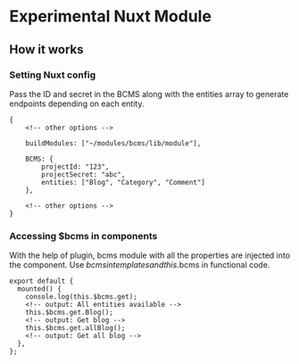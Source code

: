 # Experimental Nuxt Module

## How it works

### Setting Nuxt config

Pass the ID and secret in the BCMS along with the entities array to generate endpoints depending on each entity.

```
{
    <!-- other options -->

    buildModules: ["~/modules/bcms/lib/module"],

    BCMS: {
        projectId: "123",
        projectSecret: "abc",
        entities: ["Blog", "Category", "Comment"]
    },

    <!-- other options -->
}
```

### Accessing \$bcms in components

With the help of plugin, bcms module with all the properties are injected into the component. Use $bcms in templates and this.$bcms in functional code.

```
export default {
  mounted() {
    console.log(this.$bcms.get);
    <!-- output: All entities available -->
    this.$bcms.get.Blog();
    <!-- output: Get blog -->
    this.$bcms.get.allBlog();
    <!-- output: Get all blog -->
  },
};
```
